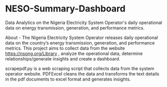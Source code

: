 # NESO-Summary-Dashboard
Data Analytics on the Nigeria Electricity System Operator's daily operational data on  energy transmission, generation, and performance metrics.

About - The Nigeria Electricity System Operator releases daily operational data on the country’s energy transmission, generation, and performance metrics.
This project aims to collect data from the website https://nsong.org/Library , analyze the operational data, determine relationships/generate insights and create a dashboard. 

scrapepdf.py is a web scraping script that collects data from the system operator website. PDFExcel cleans the data and transforms the text details in the pdf documents to excel format and generates insights. 
